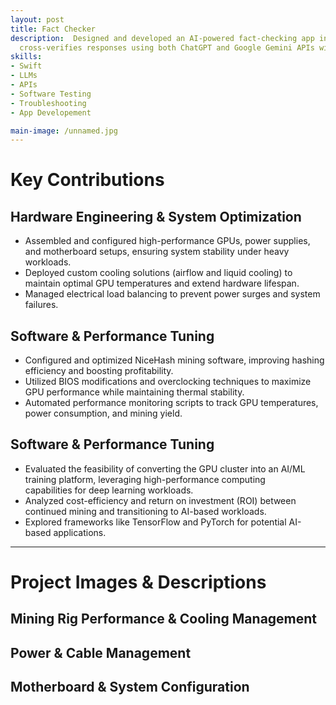 ```yaml
---
layout: post
title: Fact Checker
description:  Designed and developed an AI-powered fact-checking app in Swift that processes image-based queries and
  cross-verifies responses using both ChatGPT and Google Gemini APIs with both running simultaneously.
skills: 
- Swift
- LLMs
- APIs
- Software Testing
- Troubleshooting
- App Developement

main-image: /unnamed.jpg 
---
```

# Key Contributions
## Hardware Engineering & System Optimization
- Assembled and configured high-performance GPUs, power supplies, and motherboard setups, ensuring system stability under heavy workloads.
- Deployed custom cooling solutions (airflow and liquid cooling) to maintain optimal GPU temperatures and extend hardware lifespan.
- Managed electrical load balancing to prevent power surges and system failures.
## Software & Performance Tuning
- Configured and optimized NiceHash mining software, improving hashing efficiency and boosting profitability.
- Utilized BIOS modifications and overclocking techniques to maximize GPU performance while maintaining thermal stability.
- Automated performance monitoring scripts to track GPU temperatures, power consumption, and mining yield.
## Software & Performance Tuning
- Evaluated the feasibility of converting the GPU cluster into an AI/ML training platform, leveraging high-performance computing   
  capabilities for deep learning workloads.
- Analyzed cost-efficiency and return on investment (ROI) between continued mining and transitioning to AI-based workloads.
- Explored frameworks like TensorFlow and PyTorch for potential AI-based applications.
---
# Project Images & Descriptions
## Mining Rig Performance & Cooling Management
## Power & Cable Management
## Motherboard & System Configuration
